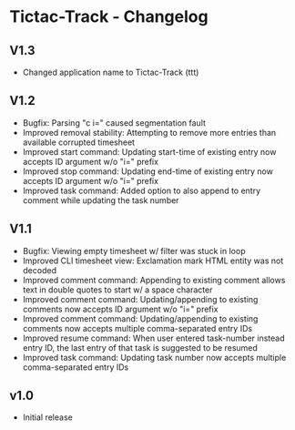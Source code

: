 Tictac-Track - Changelog
========================

V1.3
----
* Changed application name to Tictac-Track (ttt)

V1.2
----
* Bugfix: Parsing "c i=<number>" caused segmentation fault
* Improved removal stability: Attempting to remove more entries than available corrupted timesheet
* Improved start command: Updating start-time of existing entry now accepts ID argument w/o "i=" prefix
* Improved stop command: Updating end-time of existing entry now accepts ID argument w/o "i=" prefix
* Improved task command: Added option to also append to entry comment while updating the task number 

V1.1
----
* Bugfix: Viewing empty timesheet w/ filter was stuck in loop
* Improved CLI timesheet view: Exclamation mark HTML entity was not decoded 
* Improved comment command: Appending to existing comment allows text in double quotes to start w/ a space character
* Improved comment command: Updating/appending to existing comments now accepts ID argument w/o "i=" prefix
* Improved comment command: Updating/appending to existing comments now accepts multiple comma-separated entry IDs 
* Improved resume command: When user entered task-number instead entry ID, the last entry of that task is suggested to be resumed
* Improved task command: Updating task number now accepts multiple comma-separated entry IDs 


v1.0
----

* Initial release
